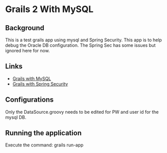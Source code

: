 # Grails 2 With MySQL

## Background
This is a test grails app using mysql and Spring Security. This app is to help debug the Oracle DB configuration. The Spring Sec has some issues but ignored here for now.

## Links
- [Grails with MySQL][1]
- [Grails with Spring Security][2]

## Configurations

Only the DataSource.groovy needs to be edited for PW and user id for the mysql DB.

## Running the application

Execute the command: grails run-app

[1]: http://grails.org/Quick+Start
[2]: http://grails-plugins.github.com/grails-spring-security-core/docs/manual/guide/23%20Tutorials.html
